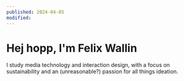 ```yaml
---
published: 2024-04-05
modified:
---
```


# Hej hopp, I'm Felix Wallin

I study media technology and interaction design, with a focus on sustainability and an (unreasonable?) passion for all things ideation.
